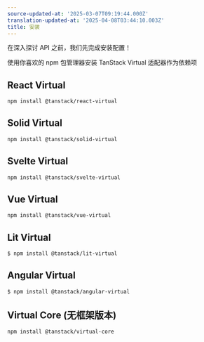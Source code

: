 ```yaml
---
source-updated-at: '2025-03-07T09:19:44.000Z'
translation-updated-at: '2025-04-08T03:44:10.003Z'
title: 安装
---
```

在深入探讨 API 之前，我们先完成安装配置！

使用你喜欢的 npm 包管理器安装 TanStack Virtual 适配器作为依赖项

## React Virtual

```bash
npm install @tanstack/react-virtual
```

## Solid Virtual

```bash
npm install @tanstack/solid-virtual
```

## Svelte Virtual

```bash
npm install @tanstack/svelte-virtual
```

## Vue Virtual

```bash
npm install @tanstack/vue-virtual
```

## Lit Virtual

```bash
$ npm install @tanstack/lit-virtual
```

## Angular Virtual

```bash
$ npm install @tanstack/angular-virtual
```

## Virtual Core (无框架版本)

```bash
npm install @tanstack/virtual-core
```
